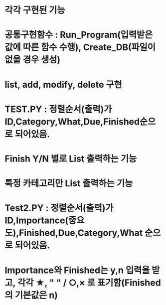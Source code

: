 # 각각 구현된 기능
# 공통구현함수 : Run_Program(입력받은 값에 따른 함수 수행), Create_DB(파일이 없을 경우 생성)
# list, add, modify, delete 구현
# TEST.PY : 정렬순서(출력)가 ID,Category,What,Due,Finished순으로 되어있음.
# Finish Y/N 별로 List 출력하는 기능
# 특정 카테고리만 List 출력하는 기능
# Test2.PY : 정렬순서(출력)가 ID,Importance(중요도),Finished,Due,Category,What 순으로 되어있음.
# Importance와 Finished는 y,n 입력을 받고, 각각 ★, " " / ○,× 로 표기함(Finished의 기본값은 n)

